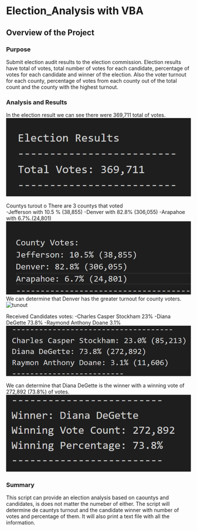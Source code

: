 # Election_Analysis with VBA

## Overview of the Project
### Purpose 
Submit election audit results to the election commission. Election results have total of votes, total  number of votes for each candidate, percentage of votes for each candidate and winner of the election. Also the voter turnout for each county, percentage of votes from each county out of the total count and the county with the highest turnout. 

### Analysis and Results
In the election result we can see there were 369,711 total of votes.
![elec_results](Resources/elec_results.png)

Countys turout o
There are 3 countys that voted  
-Jefferson with 10.5 % (38,855) 
-Denver with 82.8% (306,055) 
-Arapahoe with 6.7%.(24,801)
![county_votes](Resources/county_votes.png)
We can determine that Denver has the greater turnout for county voters. 
![tunout](Resources/tunout.png)

Received Candidates votes: 
-Charles Casper Stockham 23%
-Diana DeGette 73.8%
-Raymond Anthony Doane 3.1%
![candidate_vote](Resources/candidate_vote.png)

We can determine that Diana DeGette is the winner with a winning vote of 272,892 (73.8%) of votes.
![winner](Resources/winner.png)

### Summary 
This script can provide an election analysis based on caountys and candidates, is does not matter the numeber of either. The script will determine de cauntys turnout and the candidate winner with number of votes and percentage of them. It will also print a text file with all the information.
